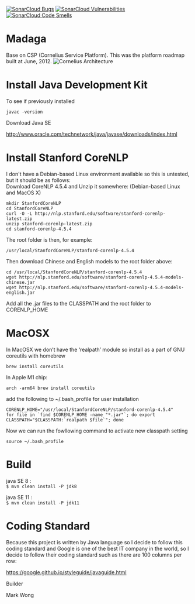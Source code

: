 [![SonarCloud Bugs](https://sonarcloud.io/api/project_badges/measure?project=yefangwong_madaga&metric=bugs)](https://sonarcloud.io/project/issues?resolved=false&types=BUG&id=yefangwong_madaga)
[![SonarCloud Vulnerabilities](https://sonarcloud.io/api/project_badges/measure?project=yefangwong_madaga&metric=vulnerabilities)](https://sonarcloud.io/project/issues?resolved=false&types=VULNERABILITY&id=yefangwong_madaga)
[![SonarCloud Code Smells](https://sonarcloud.io/api/project_badges/measure?project=yefangwong_madaga&metric=code_smells)](https://sonarcloud.io/project/issues?resolved=false&types=VULNERABILITY&id=yefangwong_madaga)

# Madaga
Base on CSP (Cornelius Service Platform).
This was the platform roadmap built at June, 2012.
![Cornelius Architecture](https://user-images.githubusercontent.com/9351189/187391339-75a2c098-6ca7-4c43-ae61-bd5c4cd1fa5c.png)

# Install Java Development Kit
To see if previously installed

```javac -version```

Download Java SE

http://www.oracle.com/technetwork/java/javase/downloads/index.html

# Install Stanford CoreNLP
I don't have a Debian-based Linux environment available so this is untested, but it should be as follows:</br>
Download CoreNLP 4.5.4 and Unzip it somewhere:
(Debian-based Linux and MacOS X)

```cd /usr/local/
mkdir StanfordCoreNLP
cd StanfordCoreNLP
curl -O -L http://nlp.stanford.edu/software/stanford-corenlp-latest.zip
unzip stanford-corenlp-latest.zip
cd stanford-corenlp-4.5.4
```
The root folder is then, for example:
```
/usr/local/StanfordCoreNLP/stanford-corenlp-4.5.4
```
Then download Chinese and English models to the root folder above:
```
cd /usr/local/StanfordCoreNLP/stanford-corenlp-4.5.4
wget http://nlp.stanford.edu/software/stanford-corenlp-4.5.4-models-chinese.jar
wget http://nlp.stanford.edu/software/stanford-corenlp-4.5.4-models-english.jar
```
Add all the .jar files to the CLASSPATH and the root folder to CORENLP_HOME
# MacOSX
In MacOSX we don’t have the ‘realpath’ module so install as a part of GNU coreutils with homebrew
```
brew install coreutils
```
In Apple M1 chip:
```
arch -arm64 brew install coreutils
```
add the following to ~/.bash_profile for user installation
```
CORENLP_HOME="/usr/local/StanfordCoreNLP/stanford-corenlp-4.5.4"
for file in `find $CORENLP_HOME -name "*.jar"`; do export
CLASSPATH="$CLASSPATH:`realpath $file`"; done
```
Now we can run the fowllowing command to activate new classpath setting
```
source ~/.bash_profile
```

# Build
java SE 8 : <br/>
```$ mvn clean install -P jdk8``` <br/>

java SE 11 : <br/>
```$ mvn clean install -P jdk11```
</p>

# Coding Standard
Because this project is written by Java language so I decide to follow this coding standard and Google is one of the best IT company in the world, so I decide to follow their coding standard such as there are 100 columns per row:

https://google.github.io/styleguide/javaguide.html

Builder

Mark Wong

